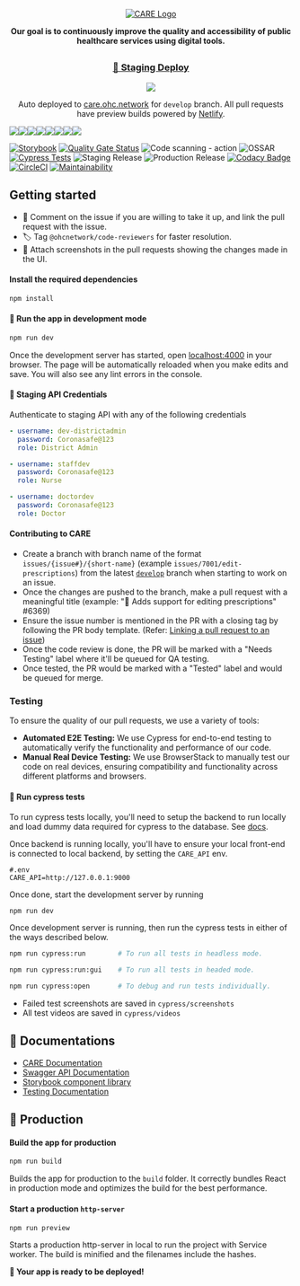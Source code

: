 <a href="https://ohc.network/">
  <p align="center">
    <picture>
      <source media="(prefers-color-scheme: dark)" srcset="https://cdn.ohc.network/light-logo.svg">
      <img alt="CARE Logo" src="https://user-images.githubusercontent.com/25143503/193396107-27e0d587-b195-4e95-a795-5d0663d5cd81.svg">
    </picture>
  </p>
</a>
<p align="center"><b>Our goal is to continuously improve the quality and accessibility of public healthcare services using digital tools.</b></p>
<h2></h2>
<h3 align="center"><a href="https://care.ohc.network" target="_blank">🚀 Staging Deploy</a></h3>
<p align="center"><img src="https://api.netlify.com/api/v1/badges/fd123f42-ef65-448c-9b03-39959d60e60b/deploy-status"></p>
<p align="center">Auto deployed to <a href="https://care.ohc.network/">care.ohc.network</a> for <code>develop</code> branch. All pull requests have preview builds powered by <a href="https://netlify.com">Netlify</a>.</p>

[![](https://sourcerer.io/fame/tomahawk-pilot/ohcnetwork/care_fe/images/0)](https://sourcerer.io/fame/tomahawk-pilot/ohcnetwork/care_fe/links/0)[![](https://sourcerer.io/fame/tomahawk-pilot/ohcnetwork/care_fe/images/1)](https://sourcerer.io/fame/tomahawk-pilot/ohcnetwork/care_fe/links/1)[![](https://sourcerer.io/fame/tomahawk-pilot/ohcnetwork/care_fe/images/2)](https://sourcerer.io/fame/tomahawk-pilot/ohcnetwork/care_fe/links/2)[![](https://sourcerer.io/fame/tomahawk-pilot/ohcnetwork/care_fe/images/3)](https://sourcerer.io/fame/tomahawk-pilot/ohcnetwork/care_fe/links/3)[![](https://sourcerer.io/fame/tomahawk-pilot/ohcnetwork/care_fe/images/4)](https://sourcerer.io/fame/tomahawk-pilot/ohcnetwork/care_fe/links/4)[![](https://sourcerer.io/fame/tomahawk-pilot/ohcnetwork/care_fe/images/5)](https://sourcerer.io/fame/tomahawk-pilot/ohcnetwork/care_fe/links/5)[![](https://sourcerer.io/fame/tomahawk-pilot/ohcnetwork/care_fe/images/6)](https://sourcerer.io/fame/tomahawk-pilot/ohcnetwork/care_fe/links/6)[![](https://sourcerer.io/fame/tomahawk-pilot/ohcnetwork/care_fe/images/7)](https://sourcerer.io/fame/tomahawk-pilot/ohcnetwork/care_fe/links/7)

[![Storybook](https://raw.githubusercontent.com/storybooks/brand/master/badge/badge-storybook.svg)](https://careui.coronasafe.in)
[![Quality Gate Status](https://sonarcloud.io/api/project_badges/measure?project=coronasafe_care_fe&metric=alert_status)](https://sonarcloud.io/summary/new_code?id=coronasafe_care_fe)
![Code scanning - action](https://github.com/ohcnetwork/care_fe/workflows/Code%20scanning%20-%20action/badge.svg)
![OSSAR](https://github.com/ohcnetwork/care_fe/workflows/OSSAR/badge.svg)
[![Cypress Tests](https://img.shields.io/endpoint?url=https://cloud.cypress.io/badge/simple/wf7d2m/develop&style=flat&logo=cypress)](https://cloud.cypress.io/projects/wf7d2m/runs)
![Staging Release](https://github.com/ohcnetwork/care_fe/workflows/CARE%20Develop%20Registry/badge.svg)
![Production Release](https://github.com/ohcnetwork/care_fe/workflows/Production%20Release/badge.svg)
[![Codacy Badge](https://api.codacy.com/project/badge/Grade/200482ab117e4b5397ff3f5ae5719aa2)](https://www.codacy.com/gh/ohcnetwork/care_fe?utm_source=github.com&utm_medium=referral&utm_content=ohcnetwork/care_fe&utm_campaign=Badge_Grade)
[![CircleCI](https://circleci.com/gh/ohcnetwork/care_fe.svg?style=svg)](https://circleci.com/gh/ohcnetwork/care_fe)
[![Maintainability](https://api.codeclimate.com/v1/badges/f1438f693aa459805301/maintainability)](https://codeclimate.com/github/ohcnetwork/care_fe/maintainability)

## Getting started

- 💬 Comment on the issue if you are willing to take it up, and link the pull request with the issue.
- 🏷️ Tag `@ohcnetwork/code-reviewers` for faster resolution.
- 📸 Attach screenshots in the pull requests showing the changes made in the UI.

#### Install the required dependencies

```sh
npm install
```

#### 🏃 Run the app in development mode

```sh
npm run dev
```

Once the development server has started, open [localhost:4000](http://localhost:4000) in your browser. The page will be automatically reloaded when you make edits and save. You will also see any lint errors in the console.

#### 🔑 Staging API Credentials

Authenticate to staging API with any of the following credentials

```yaml
- username: dev-districtadmin
  password: Coronasafe@123
  role: District Admin

- username: staffdev
  password: Coronasafe@123
  role: Nurse

- username: doctordev
  password: Coronasafe@123
  role: Doctor
```

#### Contributing to CARE

- Create a branch with branch name of the format `issues/{issue#}/{short-name}` (example `issues/7001/edit-prescriptions`) from the latest [`develop`](https://github.com/ohcnetwork/care_fe/tree/develop) branch when starting to work on an issue.
- Once the changes are pushed to the branch, make a pull request with a meaningful title (example: "💊 Adds support for editing prescriptions" #6369)
- Ensure the issue number is mentioned in the PR with a closing tag by following the PR body template. (Refer: [Linking a pull request to an issue](https://docs.github.com/en/issues/tracking-your-work-with-issues/linking-a-pull-request-to-an-issue#linking-a-pull-request-to-an-issue-using-a-keyword))
- Once the code review is done, the PR will be marked with a "Needs Testing" label where it'll be queued for QA testing.
- Once tested, the PR would be marked with a "Tested" label and would be queued for merge.

### Testing

To ensure the quality of our pull requests, we use a variety of tools:

- **Automated E2E Testing:** We use Cypress for end-to-end testing to automatically verify the functionality and performance of our code.
- **Manual Real Device Testing:** We use BrowserStack to manually test our code on real devices, ensuring compatibility and functionality across different platforms and browsers.

#### 🧪 Run cypress tests

To run cypress tests locally, you'll need to setup the backend to run locally and load dummy data required for cypress to the database. See [docs](https://github.com/ohcnetwork/care#self-hosting).

Once backend is running locally, you'll have to ensure your local front-end is connected to local backend, by setting the `CARE_API` env.

```env
#.env
CARE_API=http://127.0.0.1:9000
```

Once done, start the development server by running

```sh
npm run dev
```

Once development server is running, then run the cypress tests in either of the ways described below.

```sh
npm run cypress:run        # To run all tests in headless mode.
```

```sh
npm run cypress:run:gui    # To run all tests in headed mode.
```

```sh
npm run cypress:open       # To debug and run tests individually.
```

- Failed test screenshots are saved in `cypress/screenshots`
- All test videos are saved in `cypress/videos`

## 📖 Documentations

- [CARE Documentation](https://docs.ohc.network/docs/care)
- [Swagger API Documentation](https://careapi.ohc.network/swagger/)
- [Storybook component library](https://careui.coronasafe.in/)
- [Testing Documentation](https://docs.coronasafe.network/care-testing-documentation/)

## 🚀 Production

#### Build the app for production

```sh
npm run build
```

Builds the app for production to the `build` folder. It correctly bundles React in production mode and optimizes the build for the best performance.

#### Start a production `http-server`

```sh
npm run preview
```

Starts a production http-server in local to run the project with Service worker.
The build is minified and the filenames include the hashes.

**🚀 Your app is ready to be deployed!**
